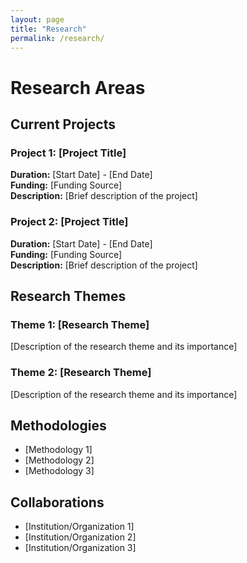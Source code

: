 ```yaml
---
layout: page
title: "Research"
permalink: /research/
---
```


# Research Areas

## Current Projects

### Project 1: [Project Title]
**Duration:** [Start Date] - [End Date]  
**Funding:** [Funding Source]  
**Description:** [Brief description of the project]

### Project 2: [Project Title]
**Duration:** [Start Date] - [End Date]  
**Funding:** [Funding Source]  
**Description:** [Brief description of the project]

## Research Themes

### Theme 1: [Research Theme]
[Description of the research theme and its importance]

### Theme 2: [Research Theme]
[Description of the research theme and its importance]

## Methodologies
- [Methodology 1]
- [Methodology 2]
- [Methodology 3]

## Collaborations
- [Institution/Organization 1]
- [Institution/Organization 2]
- [Institution/Organization 3]
